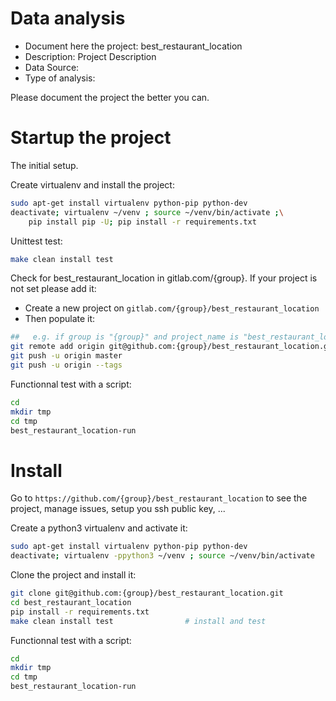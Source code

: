 # Data analysis
- Document here the project: best_restaurant_location
- Description: Project Description
- Data Source:
- Type of analysis:

Please document the project the better you can.

# Startup the project

The initial setup.

Create virtualenv and install the project:
```bash
sudo apt-get install virtualenv python-pip python-dev
deactivate; virtualenv ~/venv ; source ~/venv/bin/activate ;\
    pip install pip -U; pip install -r requirements.txt
```

Unittest test:
```bash
make clean install test
```

Check for best_restaurant_location in gitlab.com/{group}.
If your project is not set please add it:

- Create a new project on `gitlab.com/{group}/best_restaurant_location`
- Then populate it:

```bash
##   e.g. if group is "{group}" and project_name is "best_restaurant_location"
git remote add origin git@github.com:{group}/best_restaurant_location.git
git push -u origin master
git push -u origin --tags
```

Functionnal test with a script:

```bash
cd
mkdir tmp
cd tmp
best_restaurant_location-run
```

# Install

Go to `https://github.com/{group}/best_restaurant_location` to see the project, manage issues,
setup you ssh public key, ...

Create a python3 virtualenv and activate it:

```bash
sudo apt-get install virtualenv python-pip python-dev
deactivate; virtualenv -ppython3 ~/venv ; source ~/venv/bin/activate
```

Clone the project and install it:

```bash
git clone git@github.com:{group}/best_restaurant_location.git
cd best_restaurant_location
pip install -r requirements.txt
make clean install test                # install and test
```
Functionnal test with a script:

```bash
cd
mkdir tmp
cd tmp
best_restaurant_location-run
```
